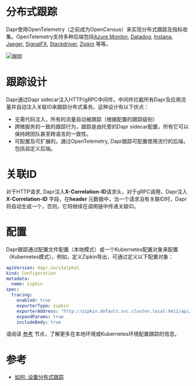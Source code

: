 # 分布式跟踪

Dapr使用OpenTelemetry（之前成为OpenCensus）来实现分布式跟踪及指标收集。OpenTelemetry支持多种后端包括[Azure Monitor](https://azure.microsoft.com/en-us/services/monitor/), [Datadog](https://www.datadoghq.com), [Instana](https://www.instana.com), [Jaeger](https://www.jaegertracing.io/), [SignalFX](https://www.signalfx.com/), [Stackdriver](https://cloud.google.com/stackdriver), [Zipkin](https://zipkin.io) 等等。


![跟踪](../../images/tracing.png)

# 跟踪设计

Dapr通过Dapr sidecar注入HTTP/gRPC中间件，中间件拦截所有Dapr及应用流量并自动注入关联ID来跟踪分布式事务。这种设计有以下优点：

* 无需代码注入，所有的流量自动被跟踪（根据配置的跟踪级别）
* 跨微服务的一致的跟踪行为，跟踪是由托管的Dapr sidecar配置，所有它可以保持跨团队甚至跨语言的一致性。
* 可配置及可扩展的。通过OpenTelemetry, Dapr跟踪可配置使用流行的后端，包括自定义后端。

# 关联ID

对于HTTP请求, Dapr注入**X-Correlation-ID**请求头，对于gRPC调用，Dapr注入**X-Correlation-ID** 字段，在**header** 元数据中，当一个请求没有关联ID时，Dapr将自动生成一个，否则，它将继续在调用链中传递关联ID。

# 配置

Dapr跟踪通过配置文件配置（本地模式）或一个Kubernetes配置对象来配置（Kubernetes模式）。例如，定义Zipkin导出，可通过定义以下配置对象：

```yaml
apiVersion: dapr.io/v1alpha1
kind: Configuration
metadata:
  name: zipkin
spec:
  tracing:
    enabled: true
    exporterType: zipkin
    exporterAddress: "http://zipkin.default.svc.cluster.local:9411/api/v2/spans"
    expandParams: true
    includeBody: true
```

请阅读 [参考](#references) 节点，了解更多在本地环境或Kubernetes环境配置跟踪的信息。

# 参考
* [如何: 设置分布式跟踪](../../howto/diagnose-with-tracing/readme.md)

